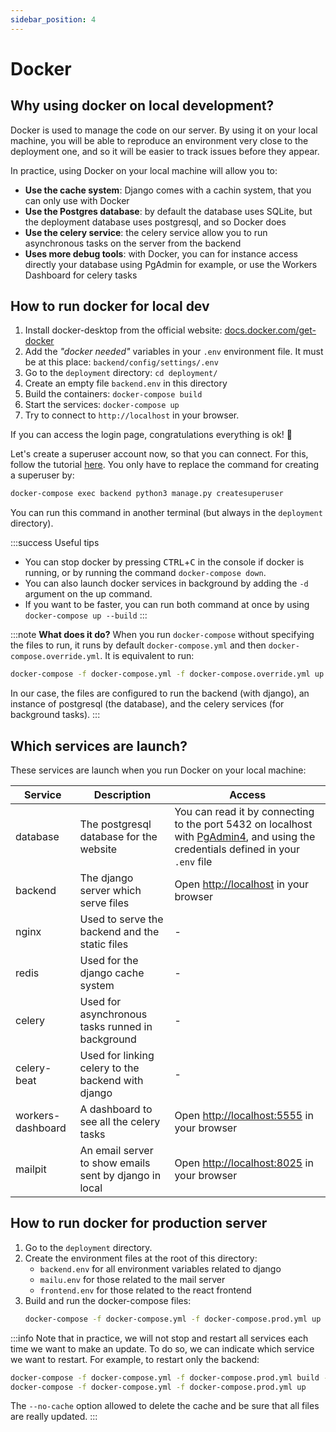 ```yaml
---
sidebar_position: 4
---
```


# Docker

## Why using docker on local development?

Docker is used to manage the code on our server. By using it on your local
machine, you will be able to reproduce an environment very close to the
deployment one, and so it will be easier to track issues before they appear.

In practice, using Docker on your local machine will allow you to:

- **Use the cache system**: Django comes with a cachin system, that you can
  only use with Docker
- **Use the Postgres database**: by default the database uses SQLite, but
  the deployment database uses postgresql, and so Docker does
- **Use the celery service**: the celery service allow you to run asynchronous
  tasks on the server from the backend
- **Uses more debug tools**: with Docker, you can for instance access directly
  your database using PgAdmin for example, or use the Workers Dashboard for
  celery tasks

## How to run docker for local dev

1. Install docker-desktop from the official website:
   [docs.docker.com/get-docker](https://docs.docker.com/get-docker/)
2. Add the _"docker needed"_ variables in your `.env` environment file.
   It must be at this place: `backend/config/settings/.env`
3. Go to the `deployment` directory: `cd deployment/`
4. Create an empty file `backend.env` in this directory
5. Build the containers: `docker-compose build`
6. Start the services: `docker-compose up`
7. Try to connect to `http://localhost` in your browser.

If you can access the login page, congratulations everything is ok! 🥳

Let's create a superuser account now, so that you can connect. For this, follow the
tutorial [here](../get-started/setup-project/setup-project.md#create-your-account). You only have to replace
the command for creating a superuser by:

```bash
docker-compose exec backend python3 manage.py createsuperuser
```

You can run this command in another terminal (but always in the `deployment` directory).

:::success Useful tips

- You can stop docker by pressing <kbd>CTRL</kbd>+<kbd>C</kbd> in the console if docker
  is running, or by running the command `docker-compose down`.
- You can also launch docker services in background by adding the
  `-d` argument on the up command.
- If you want to be faster, you can run both command at once by
  using `docker-compose up --build`
  :::

:::note **What does it do?**
When you run `docker-compose` without specifying the files to run, it
runs by default `docker-compose.yml` and then `docker-compose.override.yml`.
It is equivalent to run:

```bash
docker-compose -f docker-compose.yml -f docker-compose.override.yml up --build
```

In our case, the files are configured to run the backend (with django),
an instance of postgresql (the database), and the celery services (for
background tasks).
:::

## Which services are launch?

These services are launch when you run Docker on your local machine:

| Service           | Description                                            | Access                                                                                                                                                                |
| ----------------- | ------------------------------------------------------ | --------------------------------------------------------------------------------------------------------------------------------------------------------------------- |
| database          | The postgresql database for the website                | You can read it by connecting to the port 5432 on localhost with [PgAdmin4](https://www.pgadmin.org/download/), and using the credentials defined in your `.env` file |
| backend           | The django server which serve files                    | Open [http://localhost](http://localhost) in your browser                                                                                                             |
| nginx             | Used to serve the backend and the static files         | -                                                                                                                                                                     |
| redis             | Used for the django cache system                       | -                                                                                                                                                                     |
| celery            | Used for asynchronous tasks runned in background       | -                                                                                                                                                                     |
| celery-beat       | Used for linking celery to the backend with django     | -                                                                                                                                                                     |
| workers-dashboard | A dashboard to see all the celery tasks                | Open [http://localhost:5555](http://localhost:5555) in your browser                                                                                                   |
| mailpit           | An email server to show emails sent by django in local | Open [http://localhost:8025](http://localhost:8025) in your browser                                                                                                   |

## How to run docker for production server

1. Go to the `deployment` directory.
2. Create the environment files at the root of this directory:
   - `backend.env` for all environment variables related to django
   - `mailu.env` for those related to the mail server
   - `frontend.env` for those related to the react frontend
3. Build and run the docker-compose files:
   ```bash
   docker-compose -f docker-compose.yml -f docker-compose.prod.yml up --build -d
   ```

:::info
Note that in practice, we will not stop and restart all services each
time we want to make an update. To do so, we can indicate which service
we want to restart. For example, to restart only the backend:

```bash
docker-compose -f docker-compose.yml -f docker-compose.prod.yml build --no-cache nginx backend
docker-compose -f docker-compose.yml -f docker-compose.prod.yml up
```

The `--no-cache` option allowed to delete the cache and be sure that
all files are really updated.
:::
